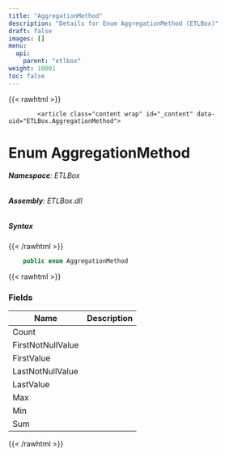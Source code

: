 ```yaml
---
title: "AggregationMethod"
description: "Details for Enum AggregationMethod (ETLBox)"
draft: false
images: []
menu:
  api:
    parent: "etlbox"
weight: 10001
toc: false
---
```


{{< rawhtml >}}

            <article class="content wrap" id="_content" data-uid="ETLBox.AggregationMethod">
  <h1 id="ETLBox_AggregationMethod" data-uid="ETLBox.AggregationMethod" class="text-break">Enum AggregationMethod
</h1>
  <div class="markdown level0 summary"></div>
  <div class="markdown level0 conceptual"></div>
<h6><strong>Namespace</strong>: ETLBox</h6>
  <h6><strong>Assembly</strong>: ETLBox.dll</h6>
  <h5 id="ETLBox_AggregationMethod_syntax">Syntax</h5>
{{< /rawhtml >}}

```C#
    public enum AggregationMethod
```

{{< rawhtml >}}
  <h3 id="fields">Fields
</h3>
  <table class="table table-bordered table-condensed">
    <thead>
      <tr>
        <th>Name</th>
        <th>Description</th>
      </tr>
    <thead>
    <tbody>
      <tr>
        <td id="ETLBox_AggregationMethod_Count">Count</td>
        <td></td>
      </tr>
      <tr>
        <td id="ETLBox_AggregationMethod_FirstNotNullValue">FirstNotNullValue</td>
        <td></td>
      </tr>
      <tr>
        <td id="ETLBox_AggregationMethod_FirstValue">FirstValue</td>
        <td></td>
      </tr>
      <tr>
        <td id="ETLBox_AggregationMethod_LastNotNullValue">LastNotNullValue</td>
        <td></td>
      </tr>
      <tr>
        <td id="ETLBox_AggregationMethod_LastValue">LastValue</td>
        <td></td>
      </tr>
      <tr>
        <td id="ETLBox_AggregationMethod_Max">Max</td>
        <td></td>
      </tr>
      <tr>
        <td id="ETLBox_AggregationMethod_Min">Min</td>
        <td></td>
      </tr>
      <tr>
        <td id="ETLBox_AggregationMethod_Sum">Sum</td>
        <td></td>
      </tr>
    </tbody>
  </thead></thead></table>

{{< /rawhtml >}}
